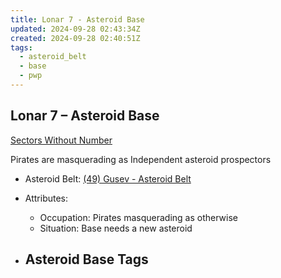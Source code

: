 ```yaml
---
title: Lonar 7 - Asteroid Base
updated: 2024-09-28 02:43:34Z
created: 2024-09-28 02:40:51Z
tags:
  - asteroid_belt
  - base
  - pwp
---
```


## Lonar 7 &ndash; Asteroid Base

[Sectors Without Number](https://sectorswithoutnumber.com/sector/bfDcBzTtgpeyLUfwzjio/asteroidBase/bsSbbliuAf7vvvNQhvqy)

Pirates are masquerading as Independent asteroid prospectors

- Asteroid Belt: [(49) Gusev - Asteroid Belt](../../../Gaming/StarsWithoutNumber/PiratesWithoutPlunder/%2849%29%20Gusev%20-%20Asteroid%20Belt.md)

- Attributes:
   -   Occupation: Pirates masquerading as otherwise
   -   Situation: Base needs a new asteroid

- Asteroid Base Tags
	-  

